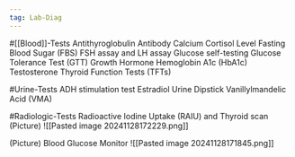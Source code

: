 ```yaml
---
tag: Lab-Diag
---
```

#[[Blood]]-Tests 
	Antithyroglobulin Antibody
	Calcium
	Cortisol Level
	Fasting Blood Sugar (FBS)
	FSH assay and LH assay
	Glucose self-testing
	Glucose Tolerance Test (GTT)
	Growth Hormone
	Hemoglobin A1c (HbA1c)
	Testosterone
	Thyroid Function Tests (TFTs)

#Urine-Tests 
	ADH stimulation test
	Estradiol
	Urine Dipstick
	Vanillylmandelic Acid (VMA)

#Radiologic-Tests
	Radioactive Iodine Uptake (RAIU) and Thyroid scan
		(Picture)
			![[Pasted image 20241128172229.png]]

(Picture)
	Blood Glucose Monitor
		![[Pasted image 20241128171845.png]]



































